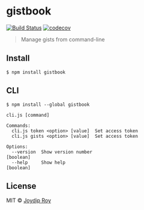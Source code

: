 # gistbook

[![Build Status](https://travis-ci.org/rjoydip/gistbook.svg?branch=master)](https://travis-ci.org/rjoydip/gistbook) [![codecov](https://codecov.io/gh/rjoydip/gistbook/badge.svg?branch=master)](https://codecov.io/gh/rjoydip/gistbook?branch=master)

> Manage gists from command-line


## Install

```
$ npm install gistbook
```

## CLI

```
$ npm install --global gistbook
```

```
cli.js [command]

Commands:
  cli.js token <option> [value]  Set access token
  cli.js gists <option> [value]  Set access token

Options:
  --version  Show version number                                       [boolean]
  --help     Show help                                                 [boolean]
```


## License

MIT © [Joydip Roy](https://github.com/rjoydip)
